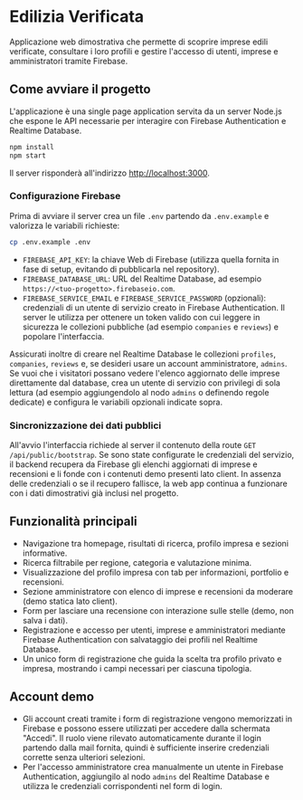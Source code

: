 # Edilizia Verificata

Applicazione web dimostrativa che permette di scoprire imprese edili verificate, consultare i loro profili e gestire l'accesso di utenti, imprese e amministratori tramite Firebase.

## Come avviare il progetto

L'applicazione è una single page application servita da un server Node.js che espone le API necessarie per interagire con Firebase Authentication e Realtime Database.

```bash
npm install
npm start
```

Il server risponderà all'indirizzo [http://localhost:3000](http://localhost:3000).

### Configurazione Firebase

Prima di avviare il server crea un file `.env` partendo da `.env.example` e valorizza le variabili richieste:

```bash
cp .env.example .env
```

- `FIREBASE_API_KEY`: la chiave Web di Firebase (utilizza quella fornita in fase di setup, evitando di pubblicarla nel repository).
- `FIREBASE_DATABASE_URL`: URL del Realtime Database, ad esempio `https://<tuo-progetto>.firebaseio.com`.
- `FIREBASE_SERVICE_EMAIL` e `FIREBASE_SERVICE_PASSWORD` (opzionali): credenziali di un utente di servizio creato in Firebase Authentication. Il server le utilizza per ottenere un token valido con cui leggere in sicurezza le collezioni pubbliche (ad esempio `companies` e `reviews`) e popolare l'interfaccia.

Assicurati inoltre di creare nel Realtime Database le collezioni `profiles`, `companies`, `reviews` e, se desideri usare un account amministratore, `admins`. Se vuoi che i visitatori possano vedere l'elenco aggiornato delle imprese direttamente dal database, crea un utente di servizio con privilegi di sola lettura (ad esempio aggiungendolo al nodo `admins` o definendo regole dedicate) e configura le variabili opzionali indicate sopra.

### Sincronizzazione dei dati pubblici

All'avvio l'interfaccia richiede al server il contenuto della route `GET /api/public/bootstrap`. Se sono state configurate le credenziali del servizio, il backend recupera da Firebase gli elenchi aggiornati di imprese e recensioni e li fonde con i contenuti demo presenti lato client. In assenza delle credenziali o se il recupero fallisce, la web app continua a funzionare con i dati dimostrativi già inclusi nel progetto.

## Funzionalità principali

- Navigazione tra homepage, risultati di ricerca, profilo impresa e sezioni informative.
- Ricerca filtrabile per regione, categoria e valutazione minima.
- Visualizzazione del profilo impresa con tab per informazioni, portfolio e recensioni.
- Sezione amministratore con elenco di imprese e recensioni da moderare (demo statica lato client).
- Form per lasciare una recensione con interazione sulle stelle (demo, non salva i dati).
- Registrazione e accesso per utenti, imprese e amministratori mediante Firebase Authentication con salvataggio dei profili nel Realtime Database.
- Un unico form di registrazione che guida la scelta tra profilo privato e impresa, mostrando i campi necessari per ciascuna tipologia.

## Account demo

- Gli account creati tramite i form di registrazione vengono memorizzati in Firebase e possono essere utilizzati per accedere dalla schermata "Accedi". Il ruolo viene rilevato automaticamente durante il login partendo dalla mail fornita, quindi è sufficiente inserire credenziali corrette senza ulteriori selezioni.
- Per l'accesso amministratore crea manualmente un utente in Firebase Authentication, aggiungilo al nodo `admins` del Realtime Database e utilizza le credenziali corrispondenti nel form di login.
